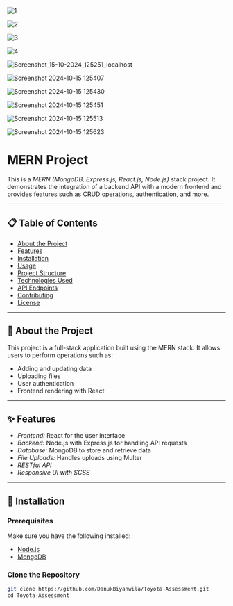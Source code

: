 ![1](https://github.com/user-attachments/assets/763b2492-86f5-45aa-9da8-412a9f6b5082)

![2](https://github.com/user-attachments/assets/5d515166-bd83-41e7-951c-bed0803a53ff)

![3](https://github.com/user-attachments/assets/32a5567d-fc21-4c37-9367-75d16ce49ba6)

![4](https://github.com/user-attachments/assets/72b6ae15-b86a-4d8d-a241-f85813599b1d)

![Screenshot_15-10-2024_125251_localhost](https://github.com/user-attachments/assets/5f441553-be40-4a84-b4ff-6f3bebb6c12e)

![Screenshot 2024-10-15 125407](https://github.com/user-attachments/assets/3953861d-d28d-4171-a04a-d2dc590a15e6)

![Screenshot 2024-10-15 125430](https://github.com/user-attachments/assets/5047a070-3d80-4f20-95cc-841f30490f57)

![Screenshot 2024-10-15 125451](https://github.com/user-attachments/assets/6bb209f1-0ccf-4ea9-a46e-1f4bae435640)

![Screenshot 2024-10-15 125513](https://github.com/user-attachments/assets/d680ab6e-95ef-495f-9512-463c10fa8782)

![Screenshot 2024-10-15 125623](https://github.com/user-attachments/assets/ca6990a5-27a1-41cb-90aa-b6d3bcafd5b2)



# MERN Project

This is a *MERN (MongoDB, Express.js, React.js, Node.js)* stack project. It demonstrates the integration of a backend API with a modern frontend and provides features such as CRUD operations, authentication, and more.

---

## 📋 Table of Contents

- [About the Project](#about-the-project)
- [Features](#features)
- [Installation](#installation)
- [Usage](#usage)
- [Project Structure](#project-structure)
- [Technologies Used](#technologies-used)
- [API Endpoints](#api-endpoints)
- [Contributing](#contributing)
- [License](#license)

---

## 📖 About the Project

This project is a full-stack application built using the MERN stack. It allows users to perform operations such as:
- Adding and updating data
- Uploading files
- User authentication
- Frontend rendering with React

---

## ✨ Features

- *Frontend:* React for the user interface  
- *Backend:* Node.js with Express.js for handling API requests  
- *Database:* MongoDB to store and retrieve data  
- *File Uploads:* Handles uploads using Multer  
- *RESTful API*  
- *Responsive UI with SCSS*

---

## 🚀 Installation

### Prerequisites
Make sure you have the following installed:
- [Node.js](https://nodejs.org/)
- [MongoDB](https://www.mongodb.com/)

### Clone the Repository
```bash
git clone https://github.com/DanukBiyanwila/Toyota-Assessment.git
cd Toyota-Assessment
